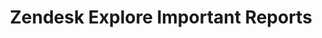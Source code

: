 ---
title: Zendesk Explore Important Reports
description: Support Operations documentation page for Zendesk Explore's Important Reports
canonical_path: "/handbook/support/readiness/operations/docs/zendesk/zendesk-explore/important_reports"
---